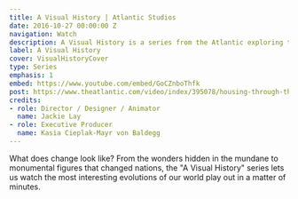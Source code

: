 ```yaml
---
title: A Visual History | Atlantic Studios
date: 2016-10-27 00:00:00 Z
navigation: Watch
description: A Visual History is a series from the Atlantic exploring the evolution of wonders in our world.
label: A Visual History
cover: VisualHistoryCover
type: Series
emphasis: 1
embed: https://www.youtube.com/embed/GoCZnboThfk
post: https://www.theatlantic.com/video/index/395078/housing-through-the-centuries/
credits:
- role: Director / Designer / Animator
  name: Jackie Lay
- role: Executive Producer
  name: Kasia Cieplak-Mayr von Baldegg
---
```


What does change look like? From the wonders hidden in the mundane to monumental figures that changed nations, the "A Visual History" series lets us watch the most interesting evolutions of our world play out in a matter of minutes.
